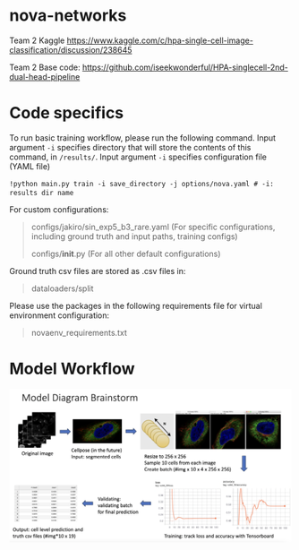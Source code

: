 # nova-networks

Team 2 Kaggle https://www.kaggle.com/c/hpa-single-cell-image-classification/discussion/238645

Team 2 Base code: https://github.com/iseekwonderful/HPA-singlecell-2nd-dual-head-pipeline

# Code specifics
To run basic training workflow, please run the following command. Input argument ```-i``` specifies directory that will store the contents of this command, in ```/results/```. Input argument ```-i``` specifies configuration file (YAML file)
```
!python main.py train -i save_directory -j options/nova.yaml # -i: results dir name
```
For custom configurations:
> configs/jakiro/sin_exp5_b3_rare.yaml (For specific configurations, including ground truth and input paths, training configs)
> 
> configs/__init__.py (For all other default configurations)

Ground truth csv files are stored as .csv files in:
> dataloaders/split

Please use the packages in the following requirements file for virtual environment configuration:
> novaenv_requirements.txt

# Model Workflow
![alt text](https://github.com/sunni426/nova-networks/blob/main/modified_team2_pipeline.png?raw=true)
